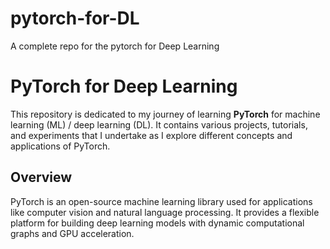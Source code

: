 # pytorch-for-DL
A complete repo for the pytorch for Deep Learning

# PyTorch for Deep Learning

This repository is dedicated to my journey of learning **PyTorch** for machine learning (ML) / deep learning (DL). It contains various projects, tutorials, and experiments that I undertake as I explore different concepts and applications of PyTorch.

## Overview

PyTorch is an open-source machine learning library used for applications like computer vision and natural language processing. It provides a flexible platform for building deep learning models with dynamic computational graphs and GPU acceleration.
